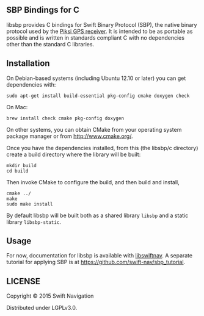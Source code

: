 ## SBP Bindings for C

libsbp provides C bindings for Swift Binary Protocol (SBP), the native
binary protocol used by the
[Piksi GPS receiver](http://swiftnav.com/piksi.html). It is intended
to be as portable as possible and is written in standards compliant C
with no dependencies other than the standard C libraries.

## Installation

On Debian-based systems (including Ubuntu 12.10 or later) you can get
dependencies with:

```shell
sudo apt-get install build-essential pkg-config cmake doxygen check
```

On Mac:

```shell
brew install check cmake pkg-config doxygen
```

On other systems, you can obtain CMake from your operating system
package manager or from http://www.cmake.org/.

Once you have the dependencies installed, from this (the libsbp/c directory)
create a build directory where the library will be built:

```shell
mkdir build
cd build
```

Then invoke CMake to configure the build, and then build and install,

```shell
cmake ../
make
sudo make install
```

By default libsbp will be built both as a shared library `libsbp` and
a static library `libsbp-static`.

## Usage

For now, documentation for libsbp is available with
[libswiftnav](https://swift-nav.github.io/libsbp/c/build/docs/html). A
separate tutorial for applying SBP is at
https://github.com/swift-nav/sbp_tutorial.

## LICENSE

Copyright © 2015 Swift Navigation

Distributed under LGPLv3.0.
